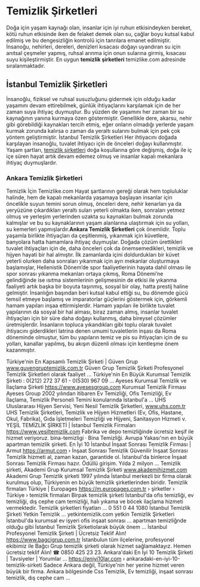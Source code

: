 # Temizlik Şirketleri
Doğa  için  yaşam  kaynağı  olan,  insanlar  için  iyi  ruhun  etkisindeyken  bereket,  kötü ruhun etkisinde iken de felaket demek  olan  su,  çağlar  boyu  kutsal  kabul  edilmiş  ve  bu dengesizliğin kontrolü için tanrılara emanet edilmiştir. İnsanoğu, nehirleri, dereleri, denizleri kısacası doğayı uyandıran su için anıtsal çeşmeler yapmış, ruhsal arınma için onun sularına girmiş, kısacası suyu kişileştirmiştir. En uygun  **temizlik şirketleri**  temizlike.com adresinde sıralanmaktadır.
## İstanbul Temizlik Şirketleri
İnsanoğlu, fiziksel ve ruhsal susuzluğunu gidermek için olduğu kadar yaşamını devam ettirebilmek, günlük ihtiyaçlarını karşılamak için de her zaman suya ihtiyaç duymuştur. Bu yüzden de yaşamını her zaman bir su kaynağının yanına kurmaya özen göstermiştir. Genellikle dere, akarsu, nehir gibi görebildiği kaynakları tercih etmiş, eğer onların olmadığı yerlerde yaşam kurmak zorunda kalırsa o zaman da yeraltı sularını bulmak için pek çok yöntem geliştirmiştir. İstanbul Temizlik Şirketleri Her ihtiyacını doğada karşılayan insanoğlu, tuvalet ihtiyacı için de önceleri doğayı kullanmıştır. Yaşam şartları, [temizlik şirketleri](https://www.temizlike.com/temizlik-sirketleri/)  doğa koşullarına göre değişmiş, doğa ile iç  içe  süren  hayat  artık  devam  edemez  olmuş  ve  insanlar  kapalı  mekanlara  ihtiyaç duymuşlardır.
### Ankara Temizlik Şirketleri
Temizlik İçin Temizlike.com Hayat  şartlarının gereği  olarak hem  topluluklar  halinde,  hem  de  kapalı  mekanlarda yaşamaya  başlayan  insanlar  için  öncelikle  suyun  temini  sorun  olmuş,  önceleri  dere,  nehir kenarları  ya  da  yeryüzüne  çıkardıkları  yeraltı  suları  yeterli  olmakta  iken,  sonraları  yetmez olmuş  ve  yerleşim  yerlerinden  uzakta  su  kaynakları  bulmak  zorunda kalmışlar  ve  bu  su kaynaklarının yaşam alanlarına ulaştırmak için su yolları, su kemerleri yapmışlardır.**Ankara Temizlik Şirketleri** çok önemlidir.
Toplu yaşamla birlikte ihtiyaçları da çeşitlenmiş, yıkanmak için küvetlere, banyolara hatta hamamlara ihtiyaç duymuşlar. Doğada çözüm ürettikleri tuvalet ihtiyaçları için de, daha önceleri çok da önemsemedikleri, temizlik ve hijyen hayati bir hal almıştır. 
İlk zamanlarda içini doldurdukları bir küvet yeterli olurken daha sonraları yıkanmak için ayrı mekanlar oluşturmaya başlamışlar, Hellenistik Dönem’de spor faaliyetlerinin hayata dahil olması ile spor sonrası yıkanma mekanları ortaya çıkmış, Roma Dönemi’ne gelindiğinde ise  ısıtma  sistemlerinin  gelişmesinin  de  etkisi  ile  yıkanma  faaliyeti  artık  başka  bir  boyuta taşınmış, sosyal bir olay, hatta prestij haline gelmiştir. İnsanlığın başından beri kutsal kabul ettiği su, bu dönemde gücü temsil etmeye başlamış ve imparatorlar güçlerini göstermek için, görkemli hamam yapıları inşaa ettirmişlerdir. Hamam yapıları ile birlikte tuvalet yapılarının da sosyal bir hal  alması,  biraz  zaman  almış,  insanlar  tuvalet  ihtiyaçları  için  bir  süre  daha doğayı kullanmış, daha bireysel çözümler üretmişlerdir. İnsanların topluca  yıkandıkları gibi toplu olarak tuvalet ihtiyacını giderdikleri latrina denen umumi tuvaletlerin inşası da Roma döneminde olmuştur, tüm bu yapıların temiz ve pis su ihtiyaçları için de su yolları, kanallar yapılmış, bu akışın düzenli olması için kentleşme önem kazanmıştır.

Türkiye'nin En Kapsamlı Temizlik Şirketi | Güven Grup
www.guvengruptemizlik.com.tr
Güven Grup Temizlik Şirketi Profesyonel Temizlik Şirketleri olarak faaliyet ... Türkiye'nin En Büyük Kurumsal Temizlik Şirketi : 0(212) 272 37 61 - 0(530) 967 09 ...
Ayeses Kurumsal Temizlik ve İlaçlama Şirketi
https://www.ayesesgroup.com
Kurumsal Temizlik Firması Ayeses Group 2002 yılından itibaren Ev Temizliği, Ofis Temizliği, Ev İlaçlama, Temizlik Personeli Temini konularında İstanbul'a ...
UHS Uluslararası Hijyen Servisi, Yeni Nesil Temizlik Şirketleri,
www.uhs.com.tr
UHS Temizlik Şirketleri, Temizlik ve Hijyen Hizmetleri (Ev, Ofis, Hastane, Okul, Fabrika), Gıda İşletmeleri Temizliği ve Hijyeni, Sanitasyon Hizmeti v.
YEŞİL TEMİZLİK ŞİRKETİ | İstanbul Temizlik Firmaları
https://www.yesiltemizlik.com
Fabrika ve depo temizliğinde ücretsiz keşif ile hizmet veriyoruz. bina-temizligi · Bina Temizliği. Avrupa Yakası'nın en büyük apartman temizlik şirketi.
En İyi 10 İstanbul İnşaat Sonrası Temizlik Firması | Armut
https://armut.com › İnşaat Sonrası Temizlik
Güvenilir İnşaat Sonrası Temizlik hizmeti al, zaman kazan, garantide ol. İstanbul'da binlerce İnşaat Sonrası Temizlik Firması hazır. Ödüllü girişim. Yılda 2 milyon ...
Temizlik şirketi, Akademi Grup Kurumsal Temizlik Şirketi
www.akademihizmet.com
Akademi Grup Temizlik şirketi 1997 yılında İstanbul merkezli bir firma olarak kurulmuş olup, Türkiyenin en büyük temizlik şirketlerinden biridir.
Temizlik firmaları Türkiye | Europages
https://m.europages.com.tr › şirketler › Türkiye › temizlik firmaları
Birpak temizlik şirketi İstanbul'da ofis temizliği, ev temizliği, dış cephe cam temizliği, halı yıkama ve böcek ilaçlama hizmeti vermektedir. Temizlik şirketleri fiyatları ...
0 551 0 44 1080 İstanbul Temizlik Şirketi Yetkin Temizlik ...
yetkintemizlik.com
yetkin Temizlik Şirketleri İstanbul'da kurumsal ev işyeri ofis inşaat sonrası ... apartman temizliğnde olduğu gibi İstanbul Temizlik Şirketiolarak büyük önem ...
İstanbul Profesyonel Temizlik Şirketi | Ücretsiz Teklif Alın!
https://www.bagcigrup.com.tr
İstanbulun tüm ilçelerine, profesyonel ekibimiz ile Bağcı Grup temizlik şirketi olarak hizmet sağlamaktayız. Hemen ücretsiz teklif Alın! ☎ 0850 425 23 23.
Ankara'daki En İyi 10 Temizlik Şirketi | Tavsiyeler | Yorumlar ...
https://eniyi10lar.com › ankaradaki-en-iyi-10-temizlik-sirketi
Sadece Ankara değil, Türkiye'nin her yerine hizmet veren büyük bir firma. Ankara bölgesinde Css Temizlik, Ev temizliği, inşaat sonrası temizlik, dış cephe cam ...
